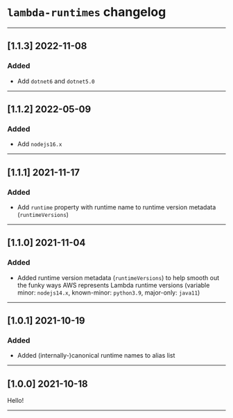 # `lambda-runtimes` changelog

---

## [1.1.3] 2022-11-08

### Added

- Add `dotnet6` and `dotnet5.0`

---

## [1.1.2] 2022-05-09

### Added

- Add `nodejs16.x`

---

## [1.1.1] 2021-11-17

### Added

- Add `runtime` property with runtime name to runtime version metadata (`runtimeVersions`)

---

## [1.1.0] 2021-11-04

### Added

- Added runtime version metadata (`runtimeVersions`) to help smooth out the funky ways AWS represents Lambda runtime versions (variable minor: `nodejs14.x`, known-minor: `python3.9`, major-only: `java11`)

---

## [1.0.1] 2021-10-19

### Added

- Added (internally-)canonical runtime names to alias list

---

## [1.0.0] 2021-10-18

Hello!

---
